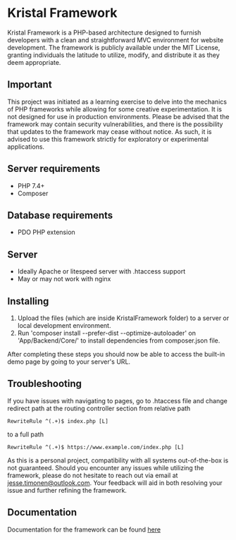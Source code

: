 # Kristal Framework

Kristal Framework is a PHP-based architecture designed to furnish developers with a clean and straightforward MVC environment for website development.
The framework is publicly available under the MIT License, granting individuals the latitude to utilize, modify, and distribute it as they deem appropriate.



## Important

This project was initiated as a learning exercise to delve into the mechanics of PHP frameworks while allowing for some creative experimentation.
It is not designed for use in production environments. Please be advised that the framework may contain security vulnerabilities, and there is the possibility that updates to the framework may cease without notice.
As such, it is advised to use this framework strictly for exploratory or experimental applications.



## Server requirements

* PHP 7.4+
* Composer



## Database requirements

* PDO PHP extension



## Server

* Ideally Apache or litespeed server with .htaccess support
* May or may not work with nginx



## Installing

1. Upload the files (which are inside KristalFramework folder) to a server or local development environment.
2. Run 'composer install --prefer-dist --optimize-autoloader' on 'App/Backend/Core/' to install dependencies from composer.json file.

After completing these steps you should now be able to access the built-in demo page by going to your server's URL.



## Troubleshooting

If you have issues with navigating to pages, go to .htaccess file and change redirect path at the routing controller section from relative path

    RewriteRule ^(.+)$ index.php [L]
    
to a full path

    RewriteRule ^(.+)$ https://www.example.com/index.php [L]

As this is a personal project, compatibility with all systems out-of-the-box is not guaranteed.
Should you encounter any issues while utilizing the framework,
please do not hesitate to reach out via email at jesse.timonen@outlook.com.
Your feedback will aid in both resolving your issue and further refining the framework.



## Documentation

Documentation for the framework can be found [here](https://www.jessetimonen.fi/kristal/documentation)